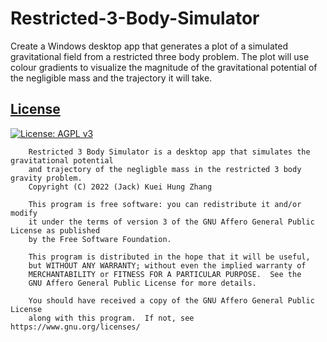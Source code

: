 # Restricted-3-Body-Simulator
Create a Windows desktop app that generates a plot of a simulated gravitational field from a restricted three body problem. The plot will use colour gradients to visualize the magnitude of the gravitational potential of the negligible mass and the trajectory it will take.

## [License](https://github.com/zhanjack822/Restricted-3-Body-Simulator/blob/master/LICENSE)
[![License: AGPL v3](https://img.shields.io/badge/License-AGPL_v3-blue.svg)](https://www.gnu.org/licenses/agpl-3.0)

```
    Restricted 3 Body Simulator is a desktop app that simulates the gravitational potential 
    and trajectory of the negligble mass in the restricted 3 body gravity problem.
    Copyright (C) 2022 (Jack) Kuei Hung Zhang

    This program is free software: you can redistribute it and/or modify
    it under the terms of version 3 of the GNU Affero General Public License as published
    by the Free Software Foundation.

    This program is distributed in the hope that it will be useful,
    but WITHOUT ANY WARRANTY; without even the implied warranty of
    MERCHANTABILITY or FITNESS FOR A PARTICULAR PURPOSE.  See the
    GNU Affero General Public License for more details.
    
    You should have received a copy of the GNU Affero General Public License
    along with this program.  If not, see https://www.gnu.org/licenses/
```
